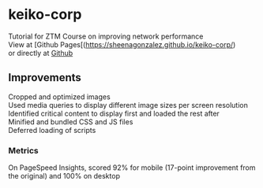 # keiko-corp
Tutorial for ZTM Course on improving network performance\
View at [Github Pages[(https://sheenagonzalez.github.io/keiko-corp/)\
or directly at [Github](https://github.com/sheenagonzalez/keiko-corp/)

## Improvements
Cropped and optimized images\
Used media queries to display different image sizes per screen resolution\
Identified critical content to display first and loaded the rest after\
Minified and bundled CSS and JS files\
Deferred loading of scripts

### Metrics
On PageSpeed Insights, scored 92% for mobile (17-point improvement from the original) and 100% on desktop
